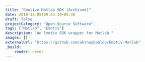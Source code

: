 ```yaml
---
title: "Emotive Matlab SDK (Archived)"
date: 2018-12-05T09:43:14+05:30
draft: false
projectCategory: "Open-Source Software"
tags: ["Matlab", "Emotiv"]
description: "An Emotiv SDK wrapper for Matlab."
images: []
externalUrl: "https://github.com/akshaybabloo/Emotiv-Matlab"
_build:
    render: never
---
```

